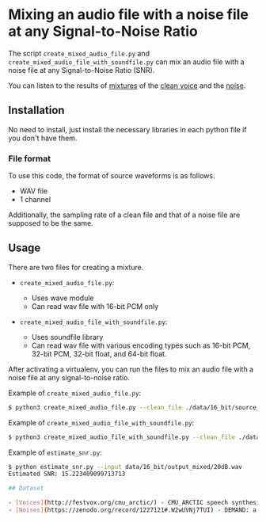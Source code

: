 # Mixing an audio file with a noise file at any Signal-to-Noise Ratio
The script `create_mixed_audio_file.py` and `create_mixed_audio_file_with_soundfile.py` can mix an audio file with a noise file at any Signal-to-Noise Ratio (SNR). 

You can listen to the results of [mixtures](/data/16_bit/output_mixed) of the [clean voice](data/16_bit/source_clean) and the [noise](data/16_bit/source_noise).

## Installation
No need to install, just install the necessary libraries in each python file if you don't have them.

### File format
To use this code, the format of source waveforms is as follows.

- WAV file
- 1 channel

Additionally, the sampling rate of a clean file and that of a noise file are supposed to be the same.

## Usage
There are two files for creating a mixture.

- `create_mixed_audio_file.py`:
  - Uses wave module
  - Can read wav file with 16-bit PCM only

- `create_mixed_audio_file_with_soundfile.py`:
  - Uses soundfile library
  - Can read wav file with various encoding types such as 16-bit PCM, 32-bit PCM, 32-bit float, and 64-bit float. 

After activating a virtualenv, you can run the files to mix an audio file with a noise file at any signal-to-noise ratio.

Example of `create_mixed_audio_file.py`: 

```bash
$ python3 create_mixed_audio_file.py --clean_file ./data/16_bit/source_clean/arctic_a0001.wav --noise_file ./data/16_bit/source_noise/ch01.wav --snr 20 --output_mixed_file ./data/16_bit/output_mixed/20dB.wav
```

Example of `create_mixed_audio_file_with_soundfile.py`:

```bash
$ python3 create_mixed_audio_file_with_soundfile.py --clean_file ./data/64_bit/source_clean/arctic_a0001_64bit.wav --noise_file ./data/64_bit/source_noise/ch01_64bit.wav --snr 0 --output_mixed_file ./data/64_bit/output_mixed/0dB.wav
```

Example of `estimate_snr.py`:

```bash
$ python estimate_snr.py --input data/16_bit/output_mixed/20dB.wav 
Estimated SNR: 15.223409099713713

## Dataset

- [Voices](http://festvox.org/cmu_arctic/) - CMU_ARCTIC speech synthesis databases
- [Noises](https://zenodo.org/record/1227121#.W2wUVNj7TUI) - DEMAND: a collection of multi-channel recordings of acoustic noise in diverse environments
